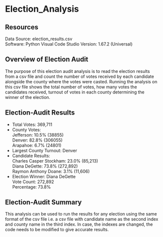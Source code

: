# Election_Analysis

## Resources
Data Source: election_results.csv                
Software: Python Visual Code Studio Version: 1.67.2 (Universal)

## Overview of Election Audit
The purpose of this election audit analysis is to read the election results from a csv file and count the number of votes received by each candidate alongside the county where the votes were casted. Running the analysis on this csv file shows the total number of votes, how many votes the candidates received, turnout of votes in each county determining the winner of the election. 

## Election-Audit Results

- Total Votes: 369,711
- County Votes:                     
Jefferson: 10.5% (38855)              
Denver: 82.8% (306055)                
Arapahoe: 6.7% (24801)              
- Largest County Turnout: Denver
- Candidate Results:                       
  Charles Casper Stockham: 23.0% (85,213)             
  Diana DeGette: 73.8% (272,892)              
  Raymon Anthony Doane: 3.1% (11,606)             
- Election Winner: Diana DeGette              
  Vote Count: 272,892                 
  Percentage: 73.8%

## Election-Audit Summary
This analysis can be used to run the results for any election using the same format of the csv file i.e. a csv file with candidate name as the second index and county name in the third index. In case, the indexes are changed, the code needs to be modified to give accurate results. 

